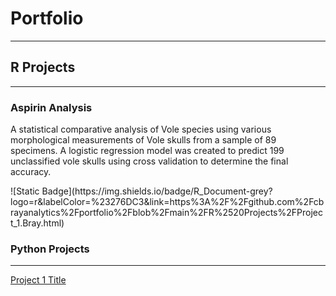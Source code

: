 # Portfolio

---

## R Projects

---

### Aspirin Analysis

A statistical comparative analysis of Vole species using various morphological measurements of Vole skulls from a sample of 89 specimens. A logistic regression model was created to predict 199 unclassified vole skulls using cross validation to determine the final accuracy. 

<object>
![Static Badge](https://img.shields.io/badge/R_Document-grey?logo=r&labelColor=%23276DC3&link=https%3A%2F%2Fgithub.com%2Fcbrayanalytics%2Fportfolio%2Fblob%2Fmain%2FR%2520Projects%2FProject_1.Bray.html)
</object>


### Python Projects
<hr>

[Project 1 Title](http://example.com)
